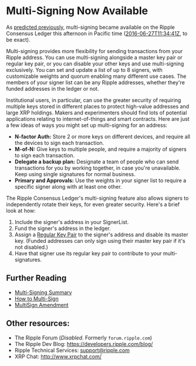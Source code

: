 # Multi-Signing Now Available #

As [predicted previously](https://developers.ripple.com/blog/2016/multisign-reminder.html), multi-signing became available on the Ripple Consensus Ledger this afternoon in Pacific time ([2016-06-27T11:34:41Z](https://xrpcharts.ripple.com/#/transactions/168F8B15F643395E59B9977FC99D6310E8708111C85659A9BAF8B9222EEAC5A7), to be exact).

Multi-signing provides more flexibility for sending transactions from your Ripple address. You can use multi-signing alongside a master key pair or regular key pair, or you can disable your other keys and use multi-signing exclusively. You can set and update a list of up to 8 signers, with customizable weights and quorum enabling many different use cases. The members of your signer list can be any Ripple addresses, whether they're funded addresses in the ledger or not.

Institutional users, in particular, can use the greater security of requiring multiple keys stored in different places to protect high-value addresses and large XRP holdings. Makers and experimenters should find lots of potential applications relating to internet-of-things and smart contracts. Here are just a few ideas of ways you might set up multi-signing for an address:

- **N-factor Auth:** Store 2 or more keys on different devices, and require all the devices to sign each transaction.
- **M-of-N:** Give keys to multiple people, and require a majority of signers to sign each transaction.
- **Delegate a backup plan:** Designate a team of people who can send transactions for you by working together, in case you're unavailable. Keep using single signatures for normal business.
- **Primary and Approvals:** Use the weights in your signer list to require a specific signer along with at least one other.

The Ripple Consensus Ledger's multi-signing feature also allows signers to independently rotate their keys, for even greater security. Here's a brief look at how:

1. Include the signer's address in your SignerList.
2. Fund the signer's address in the ledger.
3. Assign a [Regular Key Pair](https://ripple.com/build/transactions/#setregularkey) to the signer's address and disable its master key. (Funded addresses can only sign using their master key pair if it's not disabled.)
4. Have that signer use its regular key pair to contribute to your multi-signatures.


## Further Reading ##

- [Multi-Signing Summary](https://ripple.com/build/transactions/#multi-signing)
- [How to Multi-Sign](https://ripple.com/build/how-to-multi-sign/)
- [MultiSign Amendment](https://ripple.com/build/amendments/#multisign)


## Other resources: ##

* The Ripple Forum (_Disabled._ Formerly `forum.ripple.com`)
* The Ripple Dev Blog: <https://developers.ripple.com/blog/>
* Ripple Technical Services: [support@ripple.com](mailto:support@ripple.com)
* XRP Chat: <http://www.xrpchat.com/>